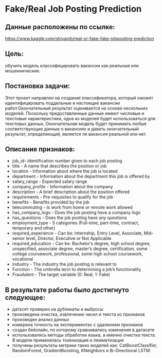 # Fake/Real Job Posting Prediction
## Данные расположены по ссылке:
https://www.kaggle.com/shivamb/real-or-fake-fake-jobposting-prediction

## Цель:
обучить модель классифицировать вакансии как реальные или мошеннические.

## Постановка задачи:
Этот проект направлен на создание классификатора, который сможет идентифицировать поддельные и настоящие вакансии работ.Окончательный результат оценивается на основе нескольких моделей. Поскольку предоставленные данные имеют числовые и текстовые характеристики, одна из моделей будет использоваться для текстовых данных. Окончательная модель будет принимать любые соответствующие данные о вакансиях и давать окончательный результат, определяющий, является ли вакансия реальной или нет.

## Описание признаков:
- job_id- Identification number given to each job posting
- title - A name that describes the position or job
- location - Information about where the job is located
- department - Information about the department this job is offered by
- salary_range - Expected salary range
- company_profile - Information about the company
- description - A brief description about the position offered
- requirements - Pre-requisites to qualify for the job
- benefits - Benefits provided by the job
- telecommuting - Is work from home or remote work allowed
- has_company_logo - Does the job posting have a company logo
- has_questions - Does the job posting have any questions
- employment_type - 5 categories (Full-time, part-time, contract, temporary and other)
- required_experience - Can be: Internship, Entry Level, Associate, Mid-senior level, Director, Executive or Not Applicable
- required_education - Can be: Bachelor’s degree, high school degree, unspecified, associate degree, master’s degree, certification, some college coursework, professional, some high school coursework, vocational
- Industry - The industry the job posting is relevant to
- Function - The umbrella term to determining a job’s functionality
- Fraudulent - The target variable (0: Real, 1: Fake)

## В результате работы было достигнуто следующее:
- датасет проверен на дубликаты и выбросы
- произведена очистка, извлечение чисел и текста из признаков
- произведен анализ данных
- измерена точность на экспериментах с удалением признаков
- создан бейзлайн, по которому сравнивались изменения в датасете
- использовались методы обработки языка, а именно очистка текста. В модели применялась токенизация и лемматизация
- получены результаты метрики таких моделей как: CatBoostClassifier, RandomForest, GradientBoosting, KNeighbors и Bi-Directional LSTM
